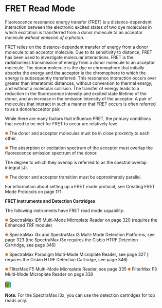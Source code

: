 # FRET Read Mode

Fluorescence resonance energy transfer (FRET) is a distance-dependent interaction between the electronic excited states of two dye molecules in which excitation is transferred from a donor molecule to an acceptor molecule _without emission of a photon_.

FRET relies on the distance-dependent transfer of energy from a donor molecule to an acceptor molecule. Due to its sensitivity to distance, FRET has been used to investigate molecular interactions. FRET is the radiationless transmission of energy from a donor molecule to an acceptor molecule. The donor molecule is the dye or chromophore that initially absorbs the energy and the acceptor is the chromophore to which the energy is subsequently transferred. This resonance interaction occurs over greater than interatomic distances, without conversion to thermal energy, and without a molecular collision. The transfer of energy leads to a reduction in the fluorescence intensity and excited state lifetime of the donor, and an increase in the emission intensity of the acceptor. A pair of molecules that interact in such a manner that FRET occurs is often referred to as a donor/acceptor pair.

While there are many factors that influence FRET, the primary conditions that need to be met for FRET to occur are relatively few:

![](<../../../.gitbook/assets/0 (11).png>) The donor and acceptor molecules must be in close proximity to each other.

![](<../../../.gitbook/assets/1 (12).png>) The absorption or excitation spectrum of the acceptor must overlap the fluorescence emission spectrum of the donor.

The degree to which they overlap is referred to as the spectral overlap integral (J).

![](<../../../.gitbook/assets/2 (14).png>) The donor and acceptor transition must be approximately parallel.

For information about setting up a FRET mode protocol, see Creating FRET Mode Protocols on page 171.

**FRET Instruments and Detection Cartridges**

The following instruments have FRET read mode capability:

![](<../../../.gitbook/assets/3 (15).png>) SpectraMax iD5 Multi-Mode Microplate Reader on page 320 (requires the Enhanced TRF module)

![](<../../../.gitbook/assets/4 (13).png>) SpectraMax i3x and SpectraMax i3 Multi-Mode Detection Platforms, see page 323 (the SpectraMax i3x requires the Cisbio HTRF Detection Cartridge, see page 346)

![](<../../../.gitbook/assets/5 (14).png>) SpectraMax Paradigm Multi-Mode Microplate Reader, see page 327 ) requires the Cisbio HTRF Detection Cartridge, see page 346)

![](<../../../.gitbook/assets/6 (14).png>) FilterMax F5 Multi-Mode Microplate Reader, see page 335 ![](<../../../.gitbook/assets/7 (14).png>) FilterMax F3 Multi-Mode Microplate Reader on page 338

![](<../../../.gitbook/assets/8 (13).png>)

**Note:** For the SpectraMax i3x, you can use the detection cartridges for top reads only.
